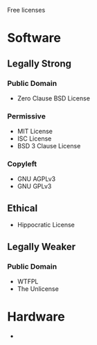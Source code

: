 Free licenses 
# Software
## Legally Strong
### Public Domain
- Zero Clause BSD License
### Permissive
- MIT License
- ISC License
- BSD 3 Clause License
### Copyleft
- GNU AGPLv3
- GNU GPLv3
## Ethical
- Hippocratic License
## Legally Weaker
### Public Domain
- WTFPL
- The Unlicense
# Hardware
- 
